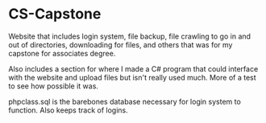 # CS-Capstone
Website that includes login system, file backup, file crawling to go in and out of directories, downloading for files, and others that was for my capstone for associates degree.

Also includes a section for where I made a C# program that could interface with the website and upload files but isn't really used much. More of a test to see how possible it was.

phpclass.sql is the barebones database necessary for login system to function. Also keeps track of logins.

